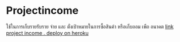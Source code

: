 # Projectincome
ใช้ในการเก็บรายรับราย จ่าย 
    และ ตั่งเป้าหมายในการซื้อสินค้า หรือเก็บออม เพือ อนาคต
[link project income . deploy on heroku ](http://incomeonline.herokuapp.com/#!/)
